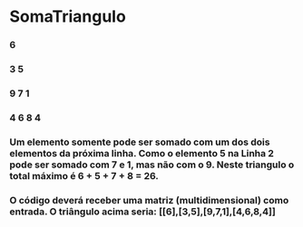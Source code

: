 # SomaTriangulo

###    6
###   3 5
###  9 7 1
### 4 6 8 4
### Um elemento somente pode ser somado com um dos dois elementos da próxima linha. Como o elemento 5 na Linha 2 pode ser somado com 7 e 1, mas não com o 9. Neste triangulo o total máximo é 6 + 5 + 7 + 8 = 26. 
### O código deverá receber uma matriz (multidimensional) como entrada. O triângulo acima seria: [[6],[3,5],[9,7,1],[4,6,8,4]]
